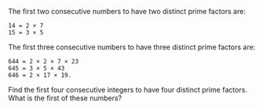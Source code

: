 

The first two consecutive numbers to have two distinct prime factors are:
~~~
14 = 2 × 7
15 = 3 × 5
~~~
The first three consecutive numbers to have three distinct prime factors are:
~~~
644 = 2 × 2 × 7 × 23
645 = 3 × 5 × 43
646 = 2 × 17 × 19.
~~~
Find the first four consecutive integers to have four distinct prime factors. What is the first of these numbers?
